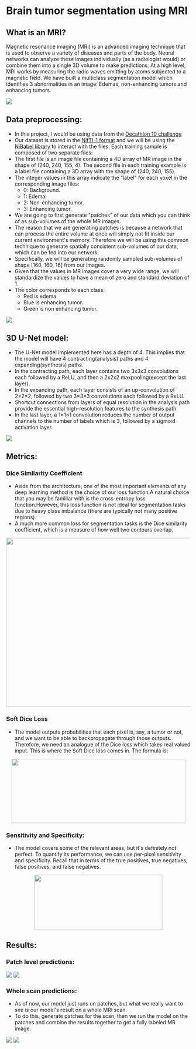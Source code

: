 # Brain tumor segmentation using MRI

## What is an MRI?
Magnetic resonance imaging (MRI) is an advanced imaging technique that is used to observe a variety of diseases and parts of the body.
Neural networks can analyze these images individually (as a radiologist would) or combine them into a single 3D volume to make predictions.
At a high level, MRI works by measuring the radio waves emitting by atoms subjected to a magnetic field. 
We have built a multiclass segmentation model which identifies 3 abnormalities in an image: Edemas, non-enhancing tumors and enhancing tumors.

![](assets/mri2.png)



## Data preprocessing:
- In this project, I would be using data from the [Decathlon 10 challenge](https://decathlon-10.grand-challenge.org/)
- Our dataset is stored in the [NifTI-1 format](https://nifti.nimh.nih.gov/nifti-1/) and we will be using the [NiBabel library](https://github.com/nipy/nibabel) to interact with the files. Each training sample is composed of two separate files:
- The first file is an image file containing a 4D array of MR image in the shape of (240, 240, 155, 4). The second file in each training example is a label file containing a 3D array with the shape of (240, 240, 155). 
- The integer values in this array indicate the "label" for each voxel in the corresponding image files:
  - 0: Background. 
  - 1: Edema.
  - 2: Non-enhancing tumor.
  - 3: Enhancing tumor.
- We are going to first generate "patches" of our data which you can think of as sub-volumes of the whole MR images. 
- The reason that we are generating patches is because a network that can process the entire volume at once will simply not fit inside our current environment's memory. Therefore we will be using this common technique to generate spatially consistent sub-volumes of our data, which can be fed into our network.
- Specifically, we will be generating randomly sampled sub-volumes of shape [160, 160, 16] from our images. 
- Given that the values in MR images cover a very wide range, we will standardize the values to have a mean of zero and standard deviation of 1.
- The color corresponds to each class:
  - Red is edema.
  - Blue is enhancing tumor.
  - Green is non enhancing tumor.

![](assets/mri.gif)


## 3D U-Net model:
- The U-Net model implemented here has a depth of 4. This implies that the model will have 4 contracting(analysis) paths and 4 expanding(synthesis) paths.
- In the contracting path, each layer contains two 3x3x3 convolutions each followed by a ReLU, and then a 2x2x2 maxpooling(except the last layer).
- In the expanding path, each layer consists of an up-convolution of 2×2×2, followed by two 3×3×3 convolutions each followed by a ReLU.
- Shortcut connections from layers of equal resolution in the analysis path provide the essential high-resolution features to the synthesis path.
- In the last layer, a 1×1×1 convolution reduces the number of output channels to the number of labels which is 3, followed by a sigmoid activation layer.

![](assets/3D_unet.png)


## Metrics:
### Dice Similarity Coefficient 
- Aside from the architecture, one of the most important elements of any deep learning method is the choice of our loss function.A natural choice that you may be familiar with is the cross-entropy loss function.However, this loss function is not ideal for segmentation tasks due to heavy class imbalance (there are typically not many positive regions).
- A much more common loss for segmentation tasks is the Dice similarity coefficient, which is a measure of how well two contours overlap. 
<p align="center">
  <img width="600" height="460" src="assets/dice_coeff.png">
</p>

### Soft Dice Loss
- The model outputs probabilities that each pixel is, say, a tumor or not, and we want to be able to backpropagate through those outputs.
Therefore, we need an analogue of the Dice loss which takes real valued input. This is where the Soft Dice loss comes in. The formula is:
<p align="center">
  <img width="475" height="175" src="assets/soft_dice_loss.png">
</p>

### Sensitivity and Specificity:
- The model covers some of the relevant areas, but it's definitely not perfect.
To quantify its performance, we can use per-pixel sensitivity and specificity.
Recall that in terms of the true positives, true negatives, false positives, and false negatives.
<p align="center">
  <img width="350" height="150" src="assets/metrics.png">
</p>


## Results:
### Patch level predictions:
![](assets/predict1.png)
![](assets/res1.png)

### Whole scan predictions:
- As of now, our model just runs on patches, but what we really want to see is our model's result on a whole MRI scan. 
- To do this, generate patches for the scan, then we run the model on the patches and combine the results together to get a fully labeled MR image.


![](assets/predict2.png)
![](assets/res2.png)



